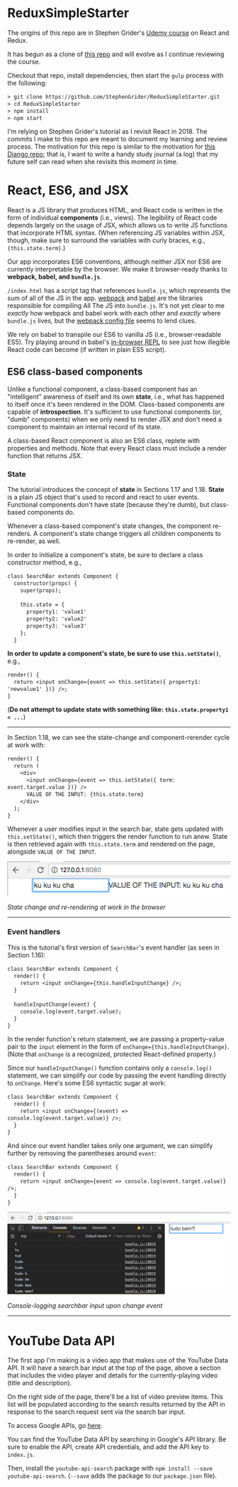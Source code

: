 # ReduxSimpleStarter
The origins of this repo are in Stephen Grider's [Udemy course](https://www.udemy.com/react-redux/) on React and Redux.

It has begun as a clone of [this repo](https://github.com/StephenGrider/ReduxSimpleStarter) and will evolve as I continue reviewing the course.

Checkout that repo, install dependencies, then start the `gulp` process with the following:

    > git clone https://github.com/StephenGrider/ReduxSimpleStarter.git
    > cd ReduxSimpleStarter
    > npm install
    > npm start

I'm relying on Stephen Grider's tutorial as I revisit React in 2018. The commits I make to this repo are meant to document my learning and review process. The motivation for this repo is similar to the motivation for [this Django repo](https://github.com/eirinikos/django-tutorial-mysite); that is, I want to write a handy study journal (a log) that my future self can read when she revisits this moment in time.

# React, ES6, and JSX
React is a JS library that produces HTML, and React code is written in the form of individual **components** (i.e., views). The legibility of React code depends largely on the usage of JSX, which allows us to write JS functions that incorporate HTML syntax. (When referencing JS variables within JSX, though, make sure to surround the variables with curly braces, e.g., `{this.state.term}`.)

Our app incorporates ES6 conventions, although neither JSX nor ES6 are currently interpretable by the browser. We make it browser-ready thanks to **webpack, babel, and `bundle.js`**.

`/index.html` has a script tag that references `bundle.js`, which represents the sum of all of the JS in the app. [webpack](https://en.wikipedia.org/wiki/Webpack) and [babel](https://babeljs.io/) are the libraries responsible for compiling All The JS into `bundle.js`. It's not yet clear to me *exactly* how webpack and babel work with each other and *exactly* where `bundle.js` lives, but the [webpack config file](https://github.com/eirinikos/ReduxSimpleStarter/blob/master/webpack.config.js) seems to lend clues.

We rely on babel to transpile our ES6 to vanilla JS (i.e., browser-readable ES5). Try playing around in babel's [in-browser REPL](https://babeljs.io/) to see just how illegible React code can become (if written in plain ES5 script).

## ES6 class-based components
Unlike a functional component, a class-based component has an "intelligent" awareness of itself and its own **state**, i.e., what has happened to itself once it's been rendered in the DOM. Class-based components are capable of **introspection**. It's sufficient to use functional components (or, "dumb" components) when we only need to render JSX and don't need a component to maintain an internal record of its state. 

A class-based React component is also an ES6 class, replete with properties and methods. Note that every React class must include a render function that returns JSX. 

### State
The tutorial introduces the concept of **state** in Sections 1.17 and 1.18. **State** is a plain JS object that's used to record and react to user events. Functional components don't have state (because they're dumb), but class-based components do.

Whenever a class-based component's state changes, the component re-renders. A component's state change triggers all children components to re-render, as well.

In order to initialize a component's state, be sure to declare a class constructor method, e.g.,

    class SearchBar extends Component {
      constructor(props) {
        super(props);

        this.state = {
          property1: 'value1'
          property2: 'value2'
          property3: 'value3'
        };
      }

**In order to update a component's state, be sure to use `this.setState()`**, e.g.,

    render() {
      return <input onChange={event => this.setState({ property1: 'newvalue1' })} />;
    }

(**Do not attempt to update state with something like: `this.state.property1 = ...`**)

----

In Section 1.18, we can see the state-change and component-rerender cycle at work with:

    render() {
      return (
        <div>
          <input onChange={event => this.setState({ term: event.target.value })} />
          VALUE OF THE INPUT: {this.state.term}
        </div>
      );
    }

Whenever a user modifies input in the search bar, state gets updated with `this.setState()`, which then triggers the render function to run anew. State is then retrieved again with `this.state.term` and rendered on the page, alongside `VALUE OF THE INPUT`.

![state change and re-rendering](img/readme/1.18_react_this-state-term.png)

*State change and re-rendering at work in the browser*

----

### Event handlers
This is the tutorial's first version of `SearchBar`'s event handler (as seen in Section 1.16):

    class SearchBar extends Component {
      render() {
        return <input onChange={this.handleInputChange} />; 
      }
    
      handleInputChange(event) {
        console.log(event.target.value);
      }
    }

In the render function's return statement, we are passing a property-value pair to the `input` element in the form of `onChange={this.handleInputChange}`.
(Note that `onChange` is a recognized, protected React-defined property.)

Since our `handleInputChange()` function contains only a `console.log()` statement, we can simplify our code by passing the event handling directly to `onChange`. Here's some ES6 syntactic sugar at work:

    class SearchBar extends Component {
      render() {
        return <input onChange={(event) => console.log(event.target.value)} />; 
      }
    }

And since our event handler takes only one argument, we can simplify further by removing the parentheses around `event`:

    class SearchBar extends Component {
      render() {
        return <input onChange={event => console.log(event.target.value)} />; 
      }
    }

![console-logging searchbar input upon change event](img/readme/1.16_event_handler_console_log.png)

*Console-logging searchbar input upon change event*

----

# YouTube Data API
The first app I'm making is a video app that makes use of the YouTube Data API. It will have a search bar input at the top of the page, above a section that includes the video player and details for the currently-playing video (title and description).

On the right side of the page, there'll be a list of video preview items. This list will be populated according to the search results returned by the API in response to the search request sent via the search bar input.

To access Google APIs, go [here](https://console.developers.google.com).

You can find the YouTube Data API by searching in Google's API library. Be sure to enable the API, create API credentials, and add the API key to `index.js`.

Then, install the `youtube-api-search` package with `npm install --save youtube-api-search`. (`--save` adds the package to our `package.json` file).

